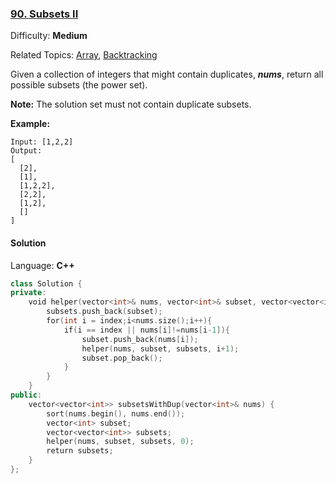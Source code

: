 ### [90\. Subsets II](https://leetcode.com/problems/subsets-ii/)

Difficulty: **Medium**

Related Topics: [Array](https://leetcode.com/tag/array/), [Backtracking](https://leetcode.com/tag/backtracking/)

Given a collection of integers that might contain duplicates, **_nums_**, return all possible subsets (the power set).

**Note:** The solution set must not contain duplicate subsets.

**Example:**

```
Input: [1,2,2]
Output:
[
  [2],
  [1],
  [1,2,2],
  [2,2],
  [1,2],
  []
]
```

#### Solution

Language: **C++**

```c++
class Solution {
private:
    void helper(vector<int>& nums, vector<int>& subset, vector<vector<int>>& subsets, int index){
        subsets.push_back(subset);
        for(int i = index;i<nums.size();i++){
            if(i == index || nums[i]!=nums[i-1]){
                subset.push_back(nums[i]);
                helper(nums, subset, subsets, i+1);
                subset.pop_back();
            }
        }
    }
public:
    vector<vector<int>> subsetsWithDup(vector<int>& nums) {
        sort(nums.begin(), nums.end());
        vector<int> subset;
        vector<vector<int>> subsets;
        helper(nums, subset, subsets, 0);
        return subsets;  
    }
};
```
